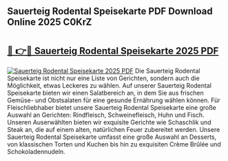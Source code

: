 ## Sauerteig Rodental Speisekarte PDF Download Online 2025 C0KrZ

# <h2><a href="http://gc9mtvi.nevu.top/?p=Sauerteig+Rodental+Speisekarte">🔗 👉🔴 Sauerteig Rodental Speisekarte 2025 PDF</a></h2>

[![Sauerteig Rodental Speisekarte 2025 PDF](https://i.imgur.com/dBaPXMq.png)](http://gc9mtvi.nevu.top/?p=Sauerteig+Rodental+Speisekarte)
Die Sauerteig Rodental Speisekarte ist nicht nur eine Liste von Gerichten, sondern auch die Möglichkeit, etwas Leckeres zu wählen. Auf unserer Sauerteig Rodental Speisekarte bieten wir einen Salatbereich an, in dem Sie aus frischen Gemüse- und Obstsalaten für eine gesunde Ernährung wählen können. Für Fleischliebhaber bietet unsere Sauerteig Rodental Speisekarte eine große Auswahl an Gerichten: Rindfleisch, Schweinefleisch, Huhn und Fisch. Unseren Auserwählten bieten wir exquisite Gerichte wie Schaschlik und Steak an, die auf einem alten, natürlichen Feuer zubereitet werden. Unsere Sauerteig Rodental Speisekarte umfasst eine große Auswahl an Desserts, von klassischen Torten und Kuchen bis hin zu exquisiten Crème Brûlée und Schokoladennudeln.
